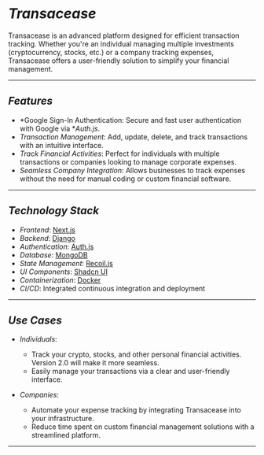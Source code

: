 # *Transacease*

Transacease is an advanced platform designed for efficient transaction tracking. Whether you're an individual managing multiple investments (cryptocurrency, stocks, etc.) or a company tracking expenses, Transacease offers a user-friendly solution to simplify your financial management.

---

## *Features*

- *Google Sign-In Authentication: Secure and fast user authentication with Google via **Auth.js*.
- *Transaction Management*: Add, update, delete, and track transactions with an intuitive interface.
- *Track Financial Activities*: Perfect for individuals with multiple transactions or companies looking to manage corporate expenses.
- *Seamless Company Integration*: Allows businesses to track expenses without the need for manual coding or custom financial software.

---

## *Technology Stack*

- *Frontend*: [Next.js](https://nextjs.org/)
- *Backend*: [Django](https://www.djangoproject.com/)
- *Authentication*: [Auth.js](https://authjs.dev/)
- *Database*: [MongoDB](https://www.mongodb.com/)
- *State Management*: [Recoil.js](https://recoiljs.org/)
- *UI Components*: [Shadcn UI](https://ui.shadcn.dev/)
- *Containerization*: [Docker](https://www.docker.com/)
- *CI/CD*: Integrated continuous integration and deployment

---

## *Use Cases*

- *Individuals*:
  - Track your crypto, stocks, and other personal financial activities. Version 2.0 will make it more seamless.
  - Easily manage your transactions via a clear and user-friendly interface.
  
- *Companies*:
  - Automate your expense tracking by integrating Transacease into your infrastructure.
  - Reduce time spent on custom financial management solutions with a streamlined platform.

---
